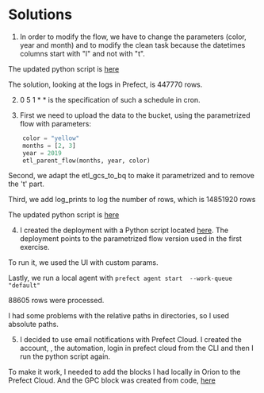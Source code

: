 # Solutions

1. In order to modify the flow, we have to change the parameters (color, year and month) and to modify the clean task because the datetimes columns start with "l" and not with "t".

The updated python script is [here](flows/03_deployments/parameterized_flow_homework.py)

The solution, looking at the logs in Prefect, is 447770 rows.

2. 0 5 1 * * is the specification of such a schedule in cron.

3. First we need to upload the data to the bucket, using the parametrized flow with parameters: 

```python
    color = "yellow"
    months = [2, 3]
    year = 2019
    etl_parent_flow(months, year, color)
```
Second, we adapt the etl_gcs_to_bq to make it parametrized and to remove the 't' part.
 
Third, we add log_prints to log the number of rows, which is 14851920 rows

The updated python script is [here](flows/02_gcp/etl_gcs_to_bq_homework.py)

4. I created the deployment with a Python script located [here](flows/03_deployments/parameterized_flow_homework_github.py). The deployment points to the parametrized flow version used in the first exercise. 

To run it, we used the UI with custom params.

Lastly, we run a local agent with `prefect agent start  --work-queue "default"`
 
88605 rows were processed. 

I had some problems with the relative paths in directories, so I used absolute paths.

5. I decided to use email notifications with Prefect Cloud. I created the account, , the automation, login in prefect cloud from the CLI and then I run the python script again.

To make it work, I needed to add the blocks I had locally in Orion to the Prefect Cloud. And the GPC block was created from code, [here](flows/03_deployments/blocks_cloud.py)